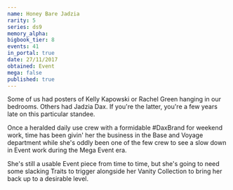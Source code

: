```yaml
---
name: Honey Bare Jadzia
rarity: 5
series: ds9
memory_alpha:
bigbook_tier: 8
events: 41
in_portal: true
date: 27/11/2017
obtained: Event
mega: false
published: true
---
```


Some of us had posters of Kelly Kapowski or Rachel Green hanging in our bedrooms. Others had Jadzia Dax. If you're the latter, you're a few years late on this particular standee.

Once a heralded daily use crew with a formidable #DaxBrand for weekend work, time has been givin' her the business in the Base and Voyage department while she's oddly been one of the few crew to see a slow down in Event work during the Mega Event era.

She's still a usable Event piece from time to time, but she's going to need some slacking Traits to trigger alongside her Vanity Collection to bring her back up to a desirable level.
